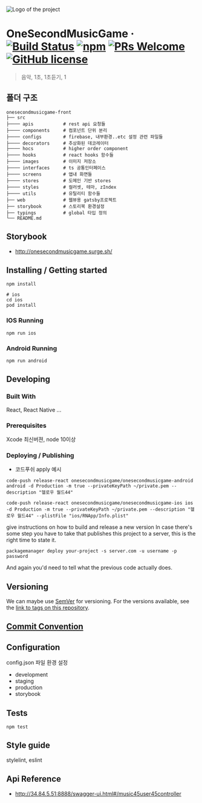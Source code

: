 ![Logo of the project](./images/logo.sample.png)

# OneSecondMusicGame &middot; [![Build Status](https://img.shields.io/travis/npm/npm/latest.svg?style=flat-square)](https://travis-ci.org/npm/npm) [![npm](https://img.shields.io/npm/v/npm.svg?style=flat-square)](https://www.npmjs.com/package/npm) [![PRs Welcome](https://img.shields.io/badge/PRs-welcome-brightgreen.svg?style=flat-square)](http://makeapullrequest.com) [![GitHub license](https://img.shields.io/badge/license-MIT-blue.svg?style=flat-square)](https://github.com/your/your-project/blob/master/LICENSE)

> 음악, 1초, 1초듣기, 1

## 폴더 구조


    onesecondmusicgame-front
    ├── src
    ├──── apis           # rest api 요청들
    ├──── components     # 컴포넌트 단위 분리
    ├──── configs        # firebase, 내부환경..etc 설정 관련 파일들
    ├──── decorators     # 추상화된 데코레이터
    ├──── hocs           # higher order component   
    ├──── hooks          # react hooks 함수들
    ├──── images         # 이미지 저장소
    ├──── interfaces     # ts 공통인터페이스
    ├──── screens        # 앱내 화면들
    ├──── stores         # 도메인 기반 stores
    ├──── styles         # 컬러셋, 테마, zIndex
    ├──── utils          # 유틸리티 함수들
    ├── web              # 웹뷰용 gatsby프로젝트
    ├── storybook        # 스토리북 환경설정
    ├── typings          # global 타입 정의
    └── README.md

## Storybook

- http://onesecondmusicgame.surge.sh/

## Installing / Getting started

```shell
npm install

# ios
cd ios
pod install
```

### IOS Running

```shell
npm run ios
```

### Android Running

```shell
npm run android
```

## Developing

### Built With

React, React Native ...

### Prerequisites

Xcode 최신버젼, node 10이상

### Deploying / Publishing

- 코드푸쉬 apply 예시

```
code-push release-react onesecondmusicgame/onesecondmusicgame-android android -d Production -m true --privateKeyPath ~/private.pem --description "헬로우 월드44"

code-push release-react onesecondmusicgame/onesecondmusicgame-ios ios -d Production -m true --privateKeyPath ~/private.pem --description "헬로우 월드44" --plistFile "ios/RNApp/Info.plist"
```

give instructions on how to build and release a new version
In case there's some step you have to take that publishes this project to a
server, this is the right time to state it.

```shell
packagemanager deploy your-project -s server.com -u username -p password
```

And again you'd need to tell what the previous code actually does.

## Versioning

We can maybe use [SemVer](http://semver.org/) for versioning. For the versions available, see the [link to tags on this repository](/tags).

## [Commit Convention](https://gist.github.com/stephenparish/9941e89d80e2bc58a153)

## Configuration

config.json 파일 환경 설정
- development
- staging
- production
- storybook

## Tests

```shell
npm test
```

## Style guide

stylelint, eslint

## Api Reference

- http://34.84.5.51:8888/swagger-ui.html#/music45user45controller

